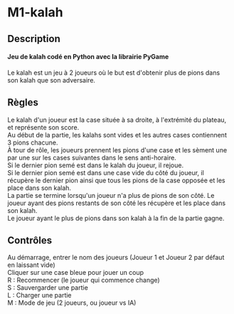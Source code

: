 # M1-kalah

## Description
#### Jeu de kalah codé en Python avec la librairie PyGame
Le kalah est un jeu à 2 joueurs où le but est d'obtenir plus de pions dans son kalah que son adversaire.  

## Règles
Le kalah d'un joueur est la case située à sa droite, à l'extrémité du plateau, et représente son score.  
Au début de la partie, les kalahs sont vides et les autres cases contiennent 3 pions chacune.  
À tour de rôle, les joueurs prennent les pions d'une case et les sèment une par une sur les cases suivantes dans le sens anti-horaire.  
Si le dernier pion semé est dans le kalah du joueur, il rejoue.  
Si le dernier pion semé est dans une case vide du côté du joueur, il récupère le dernier pion ainsi que tous les pions de la case opposée et les place dans son kalah.  
La partie se termine lorsqu'un joueur n'a plus de pions de son côté. Le joueur ayant des pions restants de son côté les récupère et les place dans son kalah.  
Le joueur ayant le plus de pions dans son kalah à la fin de la partie gagne.  

## Contrôles
Au démarrage, entrer le nom des joueurs (Joueur 1 et Joueur 2 par défaut en laissant vide)  
Cliquer sur une case bleue pour jouer un coup  
R : Recommencer (le joueur qui commence change)  
S : Sauvergarder une partie  
L : Charger une partie  
M : Mode de jeu (2 joueurs, ou joueur vs IA)
